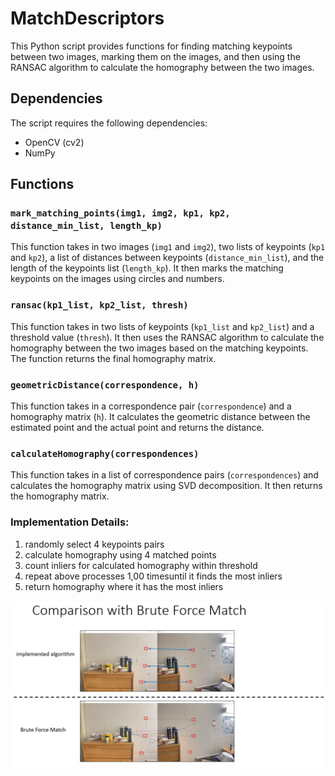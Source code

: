 # MatchDescriptors

This Python script provides functions for finding matching keypoints between two images, marking them on the images, and then using the RANSAC algorithm to calculate the homography between the two images.

## Dependencies
The script requires the following dependencies:
- OpenCV (cv2)
- NumPy

## Functions
### `mark_matching_points(img1, img2, kp1, kp2, distance_min_list, length_kp)`
This function takes in two images (`img1` and `img2`), two lists of keypoints (`kp1` and `kp2`), a list of distances between keypoints (`distance_min_list`), and the length of the keypoints list (`length_kp`). It then marks the matching keypoints on the images using circles and numbers.

### `ransac(kp1_list, kp2_list, thresh)`
This function takes in two lists of keypoints (`kp1_list` and `kp2_list`) and a threshold value (`thresh`). It then uses the RANSAC algorithm to calculate the homography between the two images based on the matching keypoints. The function returns the final homography matrix.

### `geometricDistance(correspondence, h)`
This function takes in a correspondence pair (`correspondence`) and a homography matrix (`h`). It calculates the geometric distance between the estimated point and the actual point and returns the distance.

### `calculateHomography(correspondences)`
This function takes in a list of correspondence pairs (`correspondences`) and calculates the homography matrix using SVD decomposition. It then returns the homography matrix.

### Implementation Details:
1. randomly select 4 keypoints pairs 
2. calculate homography using 4 matched points
3. count inliers for calculated homography within threshold
4. repeat above processes 1,00 timesuntil it finds the most inliers  
5. return homography where it has the most inliers


![Image of My Project](Implementation_result.png)
